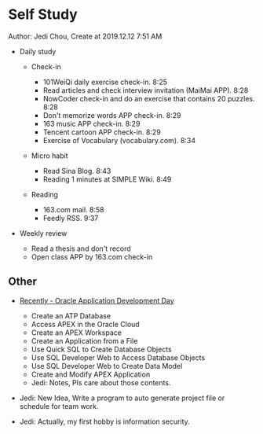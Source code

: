 # Self Study

Author: Jedi Chou, Create at 2019.12.12 7:51 AM

* Daily study
  * Check-in
    * 101WeiQi daily exercise check-in. 8:25
    * Read articles and check interview invitation (MaiMai APP). 8:28
    * NowCoder check-in and do an exercise that contains 20 puzzles. 8:28
    * Don't memorize words APP check-in. 8:29
    * 163 music APP check-in. 8:29
    * Tencent cartoon APP check-in. 8:29
    * Exercise of Vocabulary (vocabulary.com). 8:34

  * Micro habit
    * Read Sina Blog. 8:43
    * Reading 1 minutes at SIMPLE Wiki. 8:49

  * Reading
    * 163.com mail. 8:58
    * Feedly RSS. 9:37

* Weekly review
  * Read a thesis and don't record
  * Open class APP by 163.com check-in

## Other

* [Recently - Oracle Application Development Day](https://www.oracle.com/corporate/events/application-development-day.html)
  * Create an ATP Database
  * Access APEX in the Oracle Cloud
  * Create an APEX Workspace
  * Create an Application from a File
  * Use Quick SQL to Create Database Objects
  * Use SQL Developer Web to Access Database Objects
  * Use SQL Developer Web to Create Data Model
  * Create and Modify APEX Application
  * Jedi: Notes, Pls care about those contents.

* Jedi: New Idea, Write a program to auto generate project file or schedule for team work.
* Jedi: Actually, my first hobby is information security.
